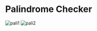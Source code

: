 # Palindrome Checker

![pali1](https://github.com/user-attachments/assets/221e4b4d-92ce-4711-bde7-ff4d1a3458c3)
![pali2](https://github.com/user-attachments/assets/263a24b9-f73d-41d8-b3ae-ceea5b6a8ec4)
